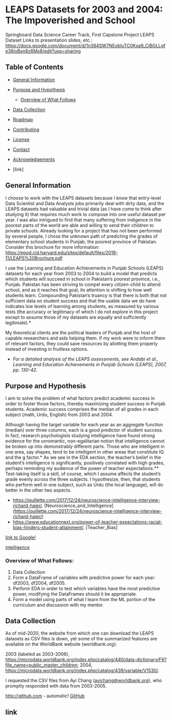 # LEAPS Datasets for 2003 and 2004: The Impoverished and School
Springboard Data Science Career Track, First Capstone Project
LEAPS Dataset
Links to presentation slides, etc.:
https://docs.google.com/document/d/1n384SW7NEobIuTC0Ksa9_CiBGLLgfe38joBsn8z6Ms8/edit?usp=sharing



<!-- TABLE OF CONTENTS -->
## Table of Contents

* [General Information](#general-information)
* [Purpose and Hypothesis](#purpose-and-hypothesis)
  * [Overview of What Follows](#overview-of-what-follows:)
* [Data Collection](#data-collection)

* [Roadmap](#roadmap)
* [Contributing](#contributing)
* [License](#license)
* [Contact](#contact)
* [Acknowledgements](#acknowledgements)
* [link]



<!-- ABOUT THE PROJECT -->
## General Information
I choose to work with the LEAPS datasets because I know that entry-level Data Scientist and Data Analysts jobs primarily deal with dirty data, and the LEAPS datasets had valuable and trivial data (as I have come to think after studying it) that requires much work to compose into one useful dataset per year. I was also intrigued to find that many suffering from indigence in the poorest parts of the world are able and willing to send their children to private schools. Already looking for a project that has not been performed by several people, I chose the unknown path of predicting the grades of elementary school students in Punjab, the poorest province of Pakistan. Consider this brochure for more information: https://epod.cid.harvard.edu/sites/default/files/2018-11/LEAPS%20Brochure.pdf

I use the Learning and Education Achievements in Punjab Schools (LEAPS) datasets for each year from 2003 to 2004 to build a model that predicts which students will succeed in school in Pakistan’s poorest province, i.e., Punjab. Pakistan has been striving to compel every citizen-child to attend school, and as it reaches that goal, its attention is shifting to how well students learn. Compounding Pakistan’s truancy is that there is both that not sufficient data on student success and that the usable data we do have indicates low levels of learning among students, as measured by various tests (the accuracy or legitimacy of which I do not explore in this project except to assume those of my datasets are equally and sufficiently legitimate).*

My theoretical clients are the political leaders of Punjab and the host of capable researchers and aids helping them. If my work were to inform them of relevant factors, they could save resources by allotting them properly instead of investing in fruitless options.

* _For a detailed analysis of the LEAPS assessments, see Andabi et al., Learning and Education Achievements in Punjab Schools (LEAPS), 2007, pp. 130-42._

## Purpose and Hypothesis
I aim to solve the problem of what factors predict academic success in order to foster those factors, thereby maximizing student success in Punjab students. Academic success comprises the median of all grades in each subject (math, Urdu, English) from 2003 and 2004.

Although having the target variable for each year as an aggregate function (median) over three columns, each is a good predictor of student success. In fact, research psychologists studying intelligence have found strong evidence for the unromantic, non-egalitarian notion that intelligence cannot be broken up into demonstrably different parts. Those who are intelligent in one area, say shapes, tend to be intelligent in other areas that constitute IQ and the g factor.* As we see in the EDA section, the teacher’s belief in the student’s intelligence is significantly, positively correlated with high grades, perhaps reminding my audience of the power of teacher expectations.** Test-taking itself is a skill, of course, which I assume affects the student’s grade evenly across the three subjects. I hypothesize, then, that students who perform well in one subject, such as Urdu (the local language), will do better in the other two aspects.

* https://quillette.com/2017/12/24/neuroscience-intelligence-interview-richard-haier/. [Neuroscience_and_Intelligence] (https://quillette.com/2017/12/24/neuroscience-intelligence-interview-richard-haier/)
* https://www.educationnext.org/power-of-teacher-expectations-racial-bias-hinders-student-attainment/. [Teacher_Bias]

[link to Google!](http://google.com)

[intelligence](https://quillette.com/2017/12/24/neuroscience-intelligence-interview-richard-haier/)

### Overview of What Follows:
1. Data Collection
2. Form a DataFrame of variables with predictive power for each year: df2003, df2004, df2005.
3. Perform EDA in order to test which variables have the most predictive power, modifying the DataFrames should it be appropriate. 
4. Form a model using parts of what I learn from the ML portion of the curriculum and discussion with my mentor.

## Data Collection
As of mid-2020, the website from which one can download the LEAPS datasets as CSV files is down, yet some of the summarized features are available on the WorldBank website (worldbank.org): 

2003 (labeled as 2003-2006), https://microdata.worldbank.org/index.php/catalog/440/data-dictionary/F6?file_name=public_master_children; 2004, https://microdata.worldbank.org/index.php/catalog/439/variable/V1530/. 

I requested the CSV files from Ayi Chang (ayichang@worldbank.org), who promptly responded with data from 2003-2005.



http://github.com - automatic!
[GitHub](http://github.com)

## link
